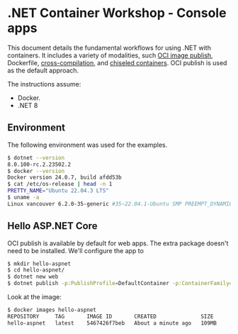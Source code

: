 # .NET Container Workshop - Console apps

This document details the fundamental workflows for using .NET with containers. It includes a variety of modalities, such [OCI image publish](https://learn.microsoft.com/dotnet/core/docker/publish-as-container), Dockerfile, [cross-compilation](https://devblogs.microsoft.com/dotnet/improving-multiplatform-container-support/), and [chiseled containers](https://devblogs.microsoft.com/dotnet/dotnet-6-is-now-in-ubuntu-2204/#net-in-chiseled-ubuntu-containers). OCI publish is used as the default approach.

The instructions assume:

- Docker.
- .NET 8

## Environment

The following environment was used for the examples.

```bash
$ dotnet --version
8.0.100-rc.2.23502.2
$ docker --version
Docker version 24.0.7, build afdd53b
$ cat /etc/os-release | head -n 1
PRETTY_NAME="Ubuntu 22.04.3 LTS"
$ uname -a
Linux vancouver 6.2.0-35-generic #35~22.04.1-Ubuntu SMP PREEMPT_DYNAMIC Fri Oct  6 10:23:26 UTC 2 x86_64 x86_64 x86_64 GNU/Linux
```

## Hello ASP.NET Core

OCI publish is available by default for web apps. The extra package doesn't need to be installed. We'll configure the app to 

```bash
$ mkdir hello-aspnet
$ cd hello-aspnet/
$ dotnet new web
$ dotnet publish -p:PublishProfile=DefaultContainer -p:ContainerFamily=jammy-chiseled
```

Look at the image:

```bash
$ docker images hello-aspnet
REPOSITORY     TAG       IMAGE ID       CREATED              SIZE
hello-aspnet   latest    5467426f7beb   About a minute ago   109MB
```